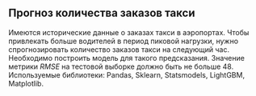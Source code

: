 ## Прогноз количества заказов такси
Имеются исторические данные о заказах такси в аэропортах. Чтобы привлекать больше водителей в период пиковой нагрузки, нужно спрогнозировать количество заказов такси на следующий час. Необходимо построить модель для такого предсказания. Значение метрики *RMSE* на тестовой выборке должно быть не больше 48.  
Используемые библиотеки: Pandas, Sklearn, Statsmodels, LightGBM, Matplotlib.
